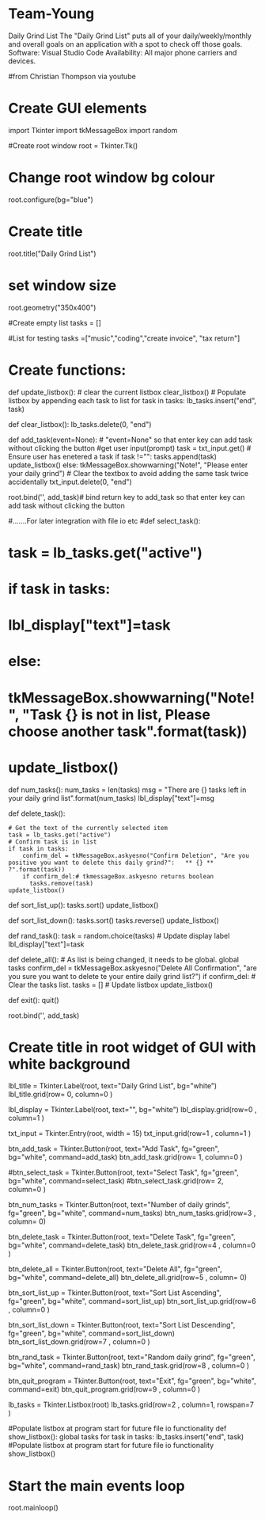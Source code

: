 # Team-Young
Daily Grind List
The "Daily Grind List" puts all of your daily/weekly/monthly and overall goals on an application with a spot to check off those goals. 
Software: Visual Studio Code 
Availability: All major phone carriers and devices. 

#from Christian Thompson via youtube
# Create GUI elements
import Tkinter
import tkMessageBox
import random

#Create root window
root = Tkinter.Tk()

# Change root window bg colour
root.configure(bg="blue")

# Create title
root.title("Daily Grind List")

# set window size
root.geometry("350x400")

#Create empty list
tasks = []

#List for testing
tasks =["music","coding","create invoice", "tax return"]

# Create functions:




def update_listbox():
    # clear the current listbox
    clear_listbox()
    # Populate listbox by appending each task to list
    for task in tasks:
        lb_tasks.insert("end", task)


def clear_listbox():
    lb_tasks.delete(0, "end")

def add_task(event=None): # "event=None" so that enter key can add task without clicking the button
    #get user input(prompt)
    task = txt_input.get()
    # Ensure user has enetered a task
    if task !="":
      tasks.append(task)
      update_listbox()
    else:
        tkMessageBox.showwarning("Note!", "Please enter your daily grind")
    # Clear the textbox to avoid adding the same task twice accidentally
    txt_input.delete(0, "end")

root.bind('<Return>', add_task)# bind return key to add_task so that enter key can add task without clicking the button

#.......For later integration with file io etc
#def select_task():
#    task = lb_tasks.get("active")
#    if task in tasks:
#        lbl_display["text"]=task
#    else:
#        tkMessageBox.showwarning("Note!", "Task {} is not in list, Please choose another task".format(task))
#    update_listbox()



def num_tasks():
    num_tasks = len(tasks)
    msg = "There are {} tasks left in your daily grind list".format(num_tasks)
    lbl_display["text"]=msg

def delete_task():

    # Get the text of the currently selected item
    task = lb_tasks.get("active")
    # Confirm task is in list
    if task in tasks:
        confirm_del = tkMessageBox.askyesno("Confirm Deletion", "Are you positive you want to delete this daily grind?":   ** {} ** ?".format(task))
        if confirm_del:# tkmessageBox.askyesno returns boolean
          tasks.remove(task)
    update_listbox()


def sort_list_up():
    tasks.sort()
    update_listbox()

def sort_list_down():
    tasks.sort()
    tasks.reverse()
    update_listbox()

def rand_task():
    task = random.choice(tasks)
    # Update display label
    lbl_display["text"]=task

def delete_all():
    # As list is being changed, it needs to be global.
    global tasks
    confirm_del = tkMessageBox.askyesno("Delete All Confirmation", "are you sure you want to delete te your entire daily grind list?")
    if confirm_del:
      # Clear the tasks list.
      tasks = []
      # Update listbox
      update_listbox()

def exit():
    quit()

root.bind('<Return>', add_task)

# Create title in root widget of GUI with white background
lbl_title = Tkinter.Label(root, text="Daily Grind List", bg="white")
lbl_title.grid(row= 0, column=0 )

lbl_display = Tkinter.Label(root, text="", bg="white")
lbl_display.grid(row=0 , column=1 )

txt_input = Tkinter.Entry(root, width = 15)
txt_input.grid(row=1 , column=1 )

btn_add_task = Tkinter.Button(root, text="Add Task", fg="green", bg="white", command=add_task)
btn_add_task.grid(row= 1, column=0 )

#btn_select_task = Tkinter.Button(root, text="Select Task", fg="green", bg="white", command=select_task)
#btn_select_task.grid(row= 2, column=0 )

btn_num_tasks = Tkinter.Button(root, text="Number of daily grinds", fg="green", bg="white", command=num_tasks)
btn_num_tasks.grid(row=3 , column= 0)

btn_delete_task = Tkinter.Button(root, text="Delete Task", fg="green", bg="white", command=delete_task)
btn_delete_task.grid(row=4 , column=0 )

btn_delete_all = Tkinter.Button(root, text="Delete All", fg="green", bg="white", command=delete_all)
btn_delete_all.grid(row=5 , column= 0)

btn_sort_list_up = Tkinter.Button(root, text="Sort List Ascending", fg="green", bg="white", command=sort_list_up)
btn_sort_list_up.grid(row=6 , column=0 )

btn_sort_list_down = Tkinter.Button(root, text="Sort List Descending", fg="green", bg="white", command=sort_list_down)
btn_sort_list_down.grid(row=7 , column=0 )

btn_rand_task = Tkinter.Button(root, text="Random daily grind", fg="green", bg="white", command=rand_task)
btn_rand_task.grid(row=8 , column=0 )


btn_quit_program = Tkinter.Button(root, text="Exit", fg="green", bg="white", command=exit)
btn_quit_program.grid(row=9 , column=0 )

lb_tasks = Tkinter.Listbox(root)
lb_tasks.grid(row=2 , column=1, rowspan=7 )

#Populate listbox at program start for future file io functionality
def show_listbox():
    global tasks
    for task in tasks:
        lb_tasks.insert("end", task)
#Populate listbox at program start for future file io functionality
show_listbox()

# Start the main events loop
root.mainloop()


    
    

